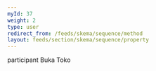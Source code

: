 ```yaml
---
myId: 37
weight: 2
type: user
redirect_from: /feeds/skema/sequence/method
layout: feeds/section/skema/sequence/property
---
```

participant Buka Toko
